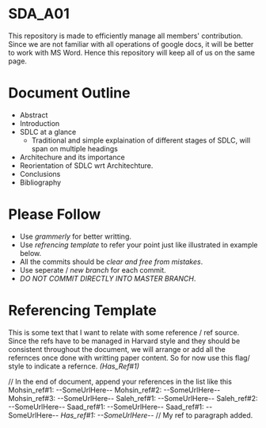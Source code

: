 # SDA_A01
This repository is made to efficiently manage all members' contribution. 
Since we are not familiar with all operations of google docs, it will be better to work with MS Word. 
Hence this repository will keep all of us on the same page.

# Document Outline
- Abstract
- Introduction
- SDLC at a glance
  - Traditional and simple explaination of different stages of SDLC, will span on multiple headings
- Architechure and its importance
- Reorientation of SDLC wrt Architechture.
- Conclusions
- Bibliography

# Please Follow
- Use *grammerly* for better writting.
- Use *refrencing template* to refer your point just like illustrated in example below.
- All the commits should be *clear and free from mistakes*.
- Use seperate / *new branch* for each commit.
- *DO NOT COMMIT DIRECTLY INTO MASTER BRANCH*.

# Referencing Template
This is some text that I want to relate with some reference / ref source. Since the refs have to be managed in Harvard style and they should be consistent throughout the document, we will arrange or add all the refernces once done with writting paper content. So for now use this flag/ style to indicate a refernce. *(Has_Ref#1)*

// In the end of document, append your references in the list like this
Mohsin_ref#1: --SomeUrlHere--
Mohsin_ref#2: --SomeUrlHere--
Mohsin_ref#3: --SomeUrlHere--
Saleh_ref#1: --SomeUrlHere--
Saleh_ref#2: --SomeUrlHere--
Saad_ref#1: --SomeUrlHere--
Saad_ref#1: --SomeUrlHere--
*Has_ref#1: --SomeUrlHere--* // My ref to paragraph added.
